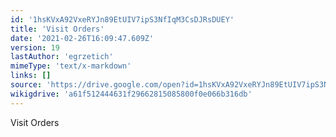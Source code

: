 ```yaml
---
id: '1hsKVxA92VxeRYJn89EtUIV7ipS3NfIqM3CsDJRsDUEY'
title: 'Visit Orders'
date: '2021-02-26T16:09:47.609Z'
version: 19
lastAuthor: 'egrzetich'
mimeType: 'text/x-markdown'
links: []
source: 'https://drive.google.com/open?id=1hsKVxA92VxeRYJn89EtUIV7ipS3NfIqM3CsDJRsDUEY'
wikigdrive: 'a61f512444631f29662815085800f0e066b316db'
---
```

Visit Orders
